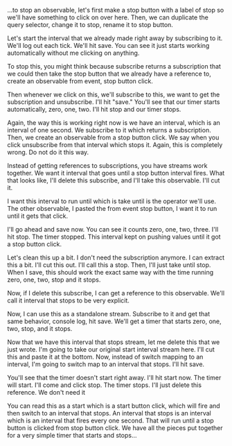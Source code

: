 ...to stop an observable, let's first make a stop button with a label of stop so we'll have something to click on over here. Then, we can duplicate the query selector, change it to stop, rename it to stop button.

Let's start the interval that we already made right away by subscribing to it. We'll log out each tick. We'll hit save. You can see it just starts working automatically without me clicking on anything.

To stop this, you might think because subscribe returns a subscription that we could then take the stop button that we already have a reference to, create an observable from event, stop button click.

Then whenever we click on this, we'll subscribe to this, we want to get the subscription and unsubscribe. I'll hit "save." You'll see that our timer starts automatically, zero, one, two. I'll hit stop and our timer stops.

Again, the way this is working right now is we have an interval, which is an interval of one second. We subscribe to it which returns a subscription. Then, we create an observable from a stop button click. We say when you click unsubscribe from that interval which stops it. Again, this is completely wrong. Do not do it this way.

Instead of getting references to subscriptions, you have streams work together. We want it interval that goes until a stop button interval fires. What that looks like, I'll delete this subscribe, and I'll take this observable. I'll cut it.

I want this interval to run until which is take until is the operator we'll use. The other observable, I pasted the from event stop button, I want it to run until it gets that click.

I'll go ahead and save now. You can see it counts zero, one, two, three. I'll hit stop. The timer stopped. This interval kept on pushing values until it got a stop button click.

Let's clean this up a bit. I don't need the subscription anymore. I can extract this a bit. I'll cut this out. I'll call this a stop. Then, I'll just take until stop. When I save, this should work the exact same way with the time running zero, one, two, stop and it stops.

Now, if I delete this subscribe, I can get a reference to this observable. We'll call it interval that stops to be very explicit.

Now, I can use this as a standalone stream. Subscribe to it and get that same behavior, console log, hit save. We'll get a timer that starts zero, one, two, stop, and it stops.

Now that we have this interval that stops stream, let me delete this that we just wrote. I'm going to take our original start interval stream here. I'll cut this and paste it at the bottom. Now, instead of switch mapping to an interval, I'm going to switch map to an interval that stops. I'll hit save.

You'll see that the timer doesn't start right away. I'll hit start now. The timer will start. I'll come and click stop. The timer stops. I'll just delete this reference. We don't need it

You can read this as a start which is a start button click, which will fire and then switch to an interval that stops. An interval that stops is an interval which is an interval that fires every one second. That will run until a stop button is clicked from stop button click. We have all the pieces put together for a very simple timer that starts and stops...